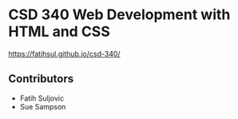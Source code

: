 # CSD 340 Web Development with HTML and CSS
https://fatihsul.github.io/csd-340/
## Contributors
* Fatih Suljovic
* Sue Sampson
